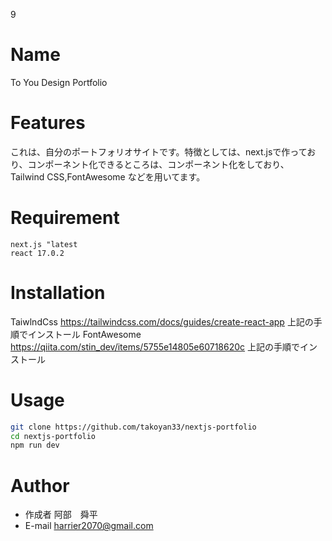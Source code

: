 9
# Name 

To You Design Portfolio

# Features
 これは、自分のポートフォリオサイトです。特徴としては、next.jsで作っており、コンポーネント化できるところは、コンポーネント化をしており、
 Tailwind CSS,FontAwesome などを用いてます。

# Requirement
    next.js "latest
    react 17.0.2
 
# Installation

TaiwlndCss 
https://tailwindcss.com/docs/guides/create-react-app
上記の手順でインストール
FontAwesome
https://qiita.com/stin_dev/items/5755e14805e60718620c
 上記の手順でインストール
# Usage
 
```bash
git clone https://github.com/takoyan33/nextjs-portfolio
cd nextjs-portfolio
npm run dev
```
 
# Author
 
* 作成者 阿部　舜平
* E-mail harrier2070@gmail.com
